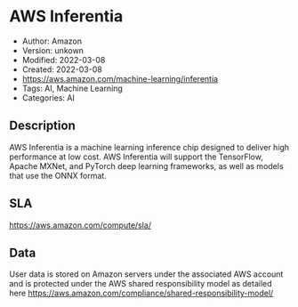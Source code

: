 # AWS Inferentia

* Author: Amazon
* Version: unkown
* Modified: 2022-03-08
* Created: 2022-03-08
* <https://aws.amazon.com/machine-learning/inferentia>
* Tags: AI, Machine Learning
* Categories: AI

## Description

AWS Inferentia is a machine learning inference chip designed to deliver high performance at low cost. AWS Inferentia will support the TensorFlow, Apache MXNet, and PyTorch deep learning frameworks, as well as models that use the ONNX format.

## SLA

https://aws.amazon.com/compute/sla/

## Data

User data is stored on Amazon servers under the associated AWS account and is protected under the AWS shared responsibility model as detailed here https://aws.amazon.com/compliance/shared-responsibility-model/
